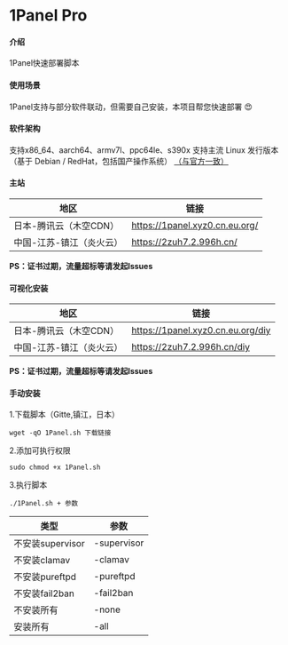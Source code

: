 # 1Panel Pro

#### 介绍
1Panel快速部署脚本
#### 使用场景
1Panel支持与部分软件联动，但需要自己安装，本项目帮您快速部署 :heart_eyes: 
#### 软件架构
支持x86_64、aarch64、armv7l、ppc64le、s390x 支持主流 Linux 发行版本（基于 Debian / RedHat，包括国产操作系统） [（与官方一致）](https://1panel.cn/docs/installation/online_installation/)


#### 主站
| 地区 | 链接|
|---------------|--------------------------------|
| 日本-腾讯云（木空CDN）| https://1panel.xyz0.cn.eu.org/ |
| 中国-江苏-镇江（炎火云）| https://2zuh7.2.996h.cn/       |

 **PS：证书过期，流量超标等请发起Issues** 
#### 可视化安装
| 地区 | 链接|
|---------------|--------------------------------|
| 日本-腾讯云（木空CDN）| https://1panel.xyz0.cn.eu.org/diy |
| 中国-江苏-镇江（炎火云）| https://2zuh7.2.996h.cn/diy      |
 
**PS：证书过期，流量超标等请发起Issues** 
#### 手动安装
1.下载脚本（Gitte,镇江，日本）

```
wget -qO 1Panel.sh 下载链接
```

2.添加可执行权限

```
sudo chmod +x 1Panel.sh
```

3.执行脚本

```
./1Panel.sh + 参数 
```
| 类型 | 参数|
|---------------|-------------|
| 不安装supervisor | -supervisor |
| 不安装clamav     | -clamav     |
| 不安装pureftpd   | -pureftpd   |
| 不安装fail2ban   | -fail2ban   |
| 不安装所有       | -none       |
| 安装所有| -all |
